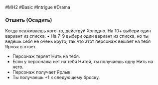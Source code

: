 #MH2 #Basic #Intrigue #Drama 

### **Отшить (Осадить)** 

Когда осаживаешь кого-то, действуй Холодно. На 10+ выбери один вариант из списка. • На 7-9 выбери один вариант из списка, но ты ведешь себя не очень круто, так что этот персонаж вешает на тебя Ярлык в ответ. 
- Персонаж теряет Нить на тебя. 
- Если у персонажа нет на тебя Нитей, ты получаешь одну Нить на него. 
- Персонаж получает Ярлык. 
- Ты получаешь +1 к следующему броску.